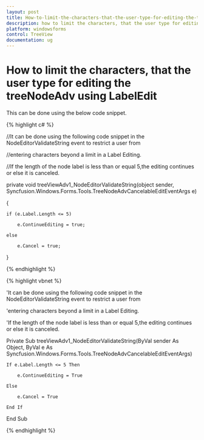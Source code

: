 ```yaml
---
layout: post
title: How-to-limit-the-characters-that-the-user-type-for-editing-the-treenodeadv-using-labeledit | Windows Forms | Syncfusion
description: how to limit the characters, that the user type for editing the treenodeadv using labeledit
platform: windowsforms
control: TreeView 
documentation: ug
---
```


# How to limit the characters, that the user type for editing the treeNodeAdv using LabelEdit

This can be done using the below code snippet.

{% highlight c# %}



//It can be done using the following code snippet in the NodeEditorValidateString event to restrict a user from

//entering characters beyond a limit in a Label Editing.

//If the length of the node label is less than or equal 5,the editing continues or else it is canceled.



private void treeViewAdv1_NodeEditorValidateString(object sender, Syncfusion.Windows.Forms.Tools.TreeNodeAdvCancelableEditEventArgs e)

{

    if (e.Label.Length <= 5)

        e.ContinueEditing = true;

    else

        e.Cancel = true;

}

{% endhighlight %}

{% highlight vbnet %}



'It can be done using the following code snippet in the NodeEditorValidateString event to restrict a user from

'entering characters beyond a limit in a Label Editing.

'If the length of the node label is less than or equal 5,the editing continues or else it is canceled.



Private Sub treeViewAdv1_NodeEditorValidateString(ByVal sender As Object, ByVal e As Syncfusion.Windows.Forms.Tools.TreeNodeAdvCancelableEditEventArgs)

    If e.Label.Length <= 5 Then

        e.ContinueEditing = True

    Else

        e.Cancel = True

    End If

End Sub


{% endhighlight %}
